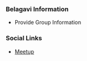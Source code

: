 ### Belagavi Information
* Provide Group Information

### Social Links
* [Meetup](https://www.meetup.com/OWASP-Belagavi-Chapter/)


